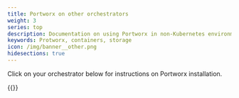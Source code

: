 ```yaml
---
title: Portworx on other orchestrators
weight: 3
series: top
description: Documentation on using Portworx in non-Kubernetes environments
keywords: Protworx, containers, storage
icon: /img/banner__other.png
hidesections: true
---
```


Click on your orchestrator below for instructions on Portworx installation.

{{<homelist series="px-other">}}
